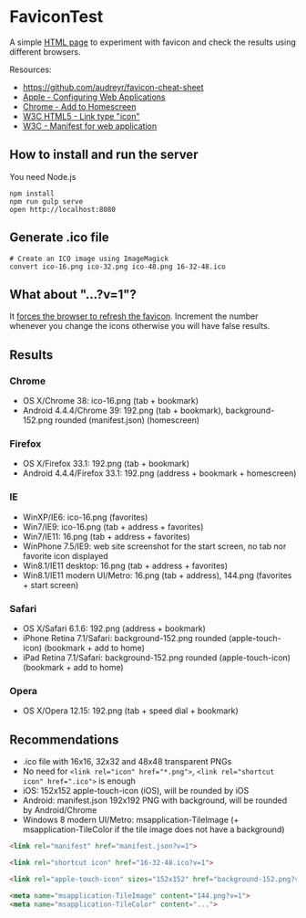 # FaviconTest

A simple [HTML page](index.html) to experiment with favicon and check the results using different browsers.

Resources:

- https://github.com/audreyr/favicon-cheat-sheet
- [Apple - Configuring Web Applications](https://developer.apple.com/library/iad/documentation/AppleApplications/Reference/SafariWebContent/ConfiguringWebApplications/ConfiguringWebApplications.html)
- [Chrome - Add to Homescreen](https://developer.chrome.com/multidevice/android/installtohomescreen)
- [W3C HTML5 - Link type "icon"](http://www.w3.org/TR/html5/links.html#rel-icon)
- [W3C - Manifest for web application](https://w3c.github.io/manifest/)

## How to install and run the server

You need Node.js

```Shell
npm install
npm run gulp serve
open http://localhost:8080
```

## Generate .ico file

```Shell
# Create an ICO image using ImageMagick
convert ico-16.png ico-32.png ico-48.png 16-32-48.ico
```

## What about "...?v=1"?

It [forces the browser to refresh the favicon](http://stackoverflow.com/questions/2208933).
Increment the number whenever you change the icons otherwise you will have false results.

## Results

### Chrome

- OS X/Chrome 38: ico-16.png (tab + bookmark)
- Android 4.4.4/Chrome 39: 192.png (tab + bookmark), background-152.png rounded (manifest.json) (homescreen)

### Firefox

- OS X/Firefox 33.1: 192.png (tab + bookmark)
- Android 4.4.4/Firefox 33.1: 192.png (address + bookmark + homescreen)

### IE

- WinXP/IE6: ico-16.png (favorites)
- Win7/IE9: ico-16.png (tab + address + favorites)
- Win7/IE11: 16.png (tab + address + favorites)
- WinPhone 7.5/IE9: web site screenshot for the start screen, no tab nor favorite icon displayed
- Win8.1/IE11 desktop: 16.png (tab + address + favorites)
- Win8.1/IE11 modern UI/Metro: 16.png (tab + address), 144.png (favorites + start screen)

### Safari

- OS X/Safari 6.1.6: 192.png (address + bookmark)
- iPhone Retina 7.1/Safari: background-152.png rounded (apple-touch-icon) (bookmark + add to home)
- iPad Retina 7.1/Safari: background-152.png rounded (apple-touch-icon) (bookmark + add to home)

### Opera

- OS X/Opera 12.15: 192.png (tab + speed dial + bookmark)

## Recommendations

- .ico file with 16x16, 32x32 and 48x48 transparent PNGs
- No need for `<link rel="icon" href="*.png">`, `<link rel="shortcut icon" href=".ico">` is enough
- iOS: 152x152 apple-touch-icon (iOS), will be rounded by iOS
- Android: manifest.json 192x192 PNG with background, will be rounded by Android/Chrome
- Windows 8 modern UI/Metro: msapplication-TileImage (+ msapplication-TileColor if the tile image does not have a background)

```HTML
<link rel="manifest" href="manifest.json?v=1">

<link rel="shortcut icon" href="16-32-48.ico?v=1">

<link rel="apple-touch-icon" sizes="152x152" href="background-152.png?v=1">

<meta name="msapplication-TileImage" content="144.png?v=1">
<meta name="msapplication-TileColor" content="...">
```
